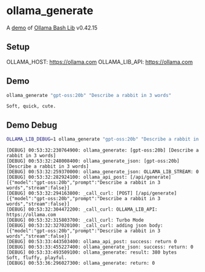 # ollama_generate

A [demo](../README.md#demos) of [Ollama Bash Lib](https://github.com/attogram/ollama-bash-lib) v0.42.15

## Setup

OLLAMA_HOST: https://ollama.com
OLLAMA_LIB_API: https://ollama.com


## Demo

```bash
ollama_generate "gpt-oss:20b" "Describe a rabbit in 3 words"
```
```
Soft, quick, cute.
```

## Demo Debug

```bash
OLLAMA_LIB_DEBUG=1 ollama_generate "gpt-oss:20b" "Describe a rabbit in 3 words"
```
```
[DEBUG] 00:53:32:230764900: ollama_generate: [gpt-oss:20b] [Describe a rabbit in 3 words]
[DEBUG] 00:53:32:248008400: ollama_generate_json: [gpt-oss:20b] [Describe a rabbit in 3 words]
[DEBUG] 00:53:32:259370000: ollama_generate_json: OLLAMA_LIB_STREAM: 0
[DEBUG] 00:53:32:282924100: ollama_api_post: [/api/generate] [{"model":"gpt-oss:20b","prompt":"Describe a rabbit in 3 words","stream":false}]
[DEBUG] 00:53:32:294163800: _call_curl: [POST] [/api/generate] [{"model":"gpt-oss:20b","prompt":"Describe a rabbit in 3 words","stream":false}]
[DEBUG] 00:53:32:304472200: _call_curl: OLLAMA_LIB_API: https://ollama.com
[DEBUG] 00:53:32:315803700: _call_curl: Turbo Mode
[DEBUG] 00:53:32:327020100: _call_curl: adding json body: [{"model":"gpt-oss:20b","prompt":"Describe a rabbit in 3 words","stream":false}]
[DEBUG] 00:53:33:443503400: ollama_api_post: success: return 0
[DEBUG] 00:53:33:455227400: ollama_generate_json: success: return: 0
[DEBUG] 00:53:33:493509100: ollama_generate: result: 380 bytes
Soft, fluffy, playful.
[DEBUG] 00:53:36:296027300: ollama_generate: return: 0
```
